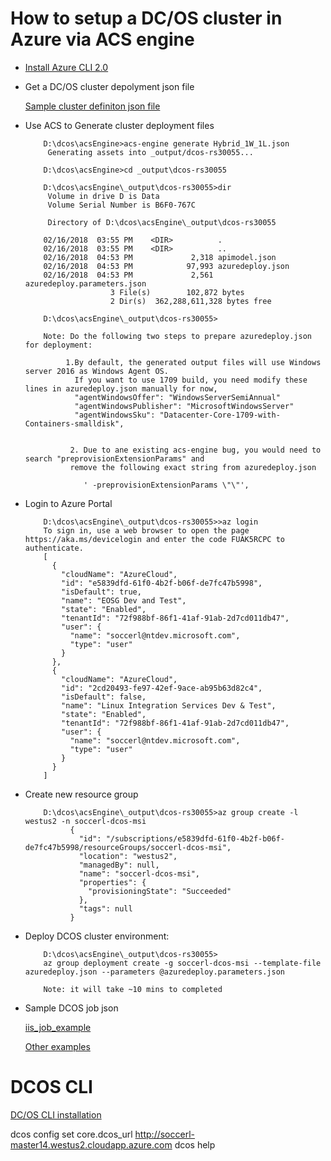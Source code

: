 
# How to setup a DC/OS cluster in Azure via ACS engine 

- [Install Azure CLI 2.0](https://docs.microsoft.com/en-us/cli/azure/install-azure-cli?view=azure-cli-latest)


- Get a DC/OS cluster depolyment json file

     [Sample cluster definiton json file](https://github.com/soccerGB/Docs/blob/master/dcos/dcosDeployment/ClusterDefinitionSamples/Hybrid_1W_1L.md)

- Use ACS to Generate cluster deployment files
          
          D:\dcos\acsEngine>acs-engine generate Hybrid_1W_1L.json
           Generating assets into _output/dcos-rs30055...

          D:\dcos\acsEngine>cd _output\dcos-rs30055

          D:\dcos\acsEngine\_output\dcos-rs30055>dir
           Volume in drive D is Data
           Volume Serial Number is B6F0-767C

           Directory of D:\dcos\acsEngine\_output\dcos-rs30055

          02/16/2018  03:55 PM    <DIR>          .
          02/16/2018  03:55 PM    <DIR>          ..
          02/16/2018  04:53 PM             2,318 apimodel.json
          02/16/2018  04:53 PM            97,993 azuredeploy.json
          02/16/2018  04:53 PM             2,561 azuredeploy.parameters.json
                         3 File(s)        102,872 bytes
                         2 Dir(s)  362,288,611,328 bytes free

          D:\dcos\acsEngine\_output\dcos-rs30055>

          Note: Do the following two steps to prepare azuredeploy.json for deployment:
               
               1.By default, the generated output files will use Windows server 2016 as Windows Agent OS. 
                 If you want to use 1709 build, you need modify these lines in azuredeploy.json manually for now,  
                 "agentWindowsOffer": "WindowsServerSemiAnnual"
                 "agentWindowsPublisher": "MicrosoftWindowsServer"
                 "agentWindowsSku": "Datacenter-Core-1709-with-Containers-smalldisk",
                 
                 
                2. Due to ane existing acs-engine bug, you would need to search "preprovisionExtensionParams" and 
                remove the following exact string from azuredeploy.json

	               ' -preprovisionExtensionParams \"\"',

                 
- Login to Azure Portal

          D:\dcos\acsEngine\_output\dcos-rs30055>>az login
          To sign in, use a web browser to open the page https://aka.ms/devicelogin and enter the code FUAK5RCPC to authenticate.
          [
            {
              "cloudName": "AzureCloud",
              "id": "e5839dfd-61f0-4b2f-b06f-de7fc47b5998",
              "isDefault": true,
              "name": "EOSG Dev and Test",
              "state": "Enabled",
              "tenantId": "72f988bf-86f1-41af-91ab-2d7cd011db47",
              "user": {
                "name": "soccerl@ntdev.microsoft.com",
                "type": "user"
              }
            },
            {
              "cloudName": "AzureCloud",
              "id": "2cd20493-fe97-42ef-9ace-ab95b63d82c4",
              "isDefault": false,
              "name": "Linux Integration Services Dev & Test",
              "state": "Enabled",
              "tenantId": "72f988bf-86f1-41af-91ab-2d7cd011db47",
              "user": {
                "name": "soccerl@ntdev.microsoft.com",
                "type": "user"
              }
            }
          ]

- Create new resource group

          D:\dcos\acsEngine\_output\dcos-rs30055>az group create -l westus2 -n soccerl-dcos-msi
                {
                  "id": "/subscriptions/e5839dfd-61f0-4b2f-b06f-de7fc47b5998/resourceGroups/soccerl-dcos-msi",
                  "location": "westus2",
                  "managedBy": null,
                  "name": "soccerl-dcos-msi",
                  "properties": {
                    "provisioningState": "Succeeded"
                  },
                  "tags": null
                }


- Deploy DCOS cluster environment: 

          D:\dcos\acsEngine\_output\dcos-rs30055>
          az group deployment create -g soccerl-dcos-msi --template-file azuredeploy.json --parameters @azuredeploy.parameters.json  

          Note: it will take ~10 mins to completed

- Sample DCOS job json

     [iis_job_example](https://github.com/soccerGB/Docs/blob/master/dcos/dcosDeployment/JobSamples/iis_job_example.txt)
     
     [Other examples](https://github.com/soccerGB/Docs/tree/master/dcos/dcosDeployment/JobSamples)
     


# DCOS CLI

[DC/OS CLI installation](https://dcos.io/docs/1.9/cli/install/#windows)

dcos config set core.dcos_url http://soccerl-master14.westus2.cloudapp.azure.com
dcos help
